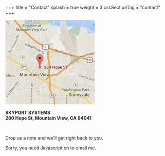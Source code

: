 +++
title = "Contact"
splash = true
weight = 3
cssSectionTag = "contact"
+++
<div class="map">
  <img src="/assets/images/map.png">
</div>

<div class="info">

  <p>
    <strong>
      SKYPORT SYSTEMS
    </strong>
    <br>
    <strong>
      280 Hope St, Mountain View, CA 94041
    </strong>
  </p>

  <p>
    &nbsp;
  </p>

  <p>
    Drop us a note and we'll get right back to you.
  </p>

  <p>
<script type="text/javascript" language="javascript">
<!--
// Thank you Tim Williams.  http://www.jottings.com/obfuscator/
{ coded = "mEb1om1@gHtXEk1gtg1RGg.mEG"
  key = "KuoD4QHCVymRgAhqrdp8j6WO3P09EzfLnJFtGMavwNkYXIcesU2lZ7TSBxb5i1"
  shift=coded.length
  link=""
  for (i=0; i<coded.length; i++) {
    if (key.indexOf(coded.charAt(i))==-1) {
      ltr = coded.charAt(i)
      link += (ltr)
    }
    else {
      ltr = (key.indexOf(coded.charAt(i))-shift+key.length) % key.length
      link += (key.charAt(ltr))
    }
  }
  document.write("<a href='mailto:" + link + "?subject=Request for Information About Skyport Systems'>mail us</a>")
}
//-->
</script><noscript>Sorry, you need Javascript on to email me.</noscript>
  </p>

</div>
